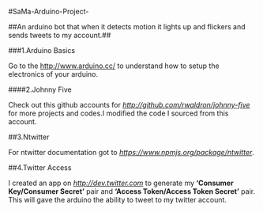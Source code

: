 #SaMa-Arduino-Project-


 ##An arduino bot that when it detects motion it lights up and flickers and sends tweets to my account.##

 ###1.Arduino Basics

 Go to the http://www.arduino.cc/ to understand how to setup the electronics of your arduino.
 
 ####2.Johnny Five
 
 Check out this github accounts for *http://github.com/rwaldron/johnny-five* for more projects and codes.I modified the code I sourced from this account.
 
 ##3.Ntwitter
 
 For ntwitter documentation got to *https://www.npmjs.org/package/ntwitter*.
 
 ##4.Twitter Access
 
 I created an app on *http://dev.twitter.com* to generate my **‘Consumer Key/Consumer Secret’** pair and **‘Access Token/Access Token Secret’** pair. This will gave the arduino the ability to tweet to my twitter account. 

